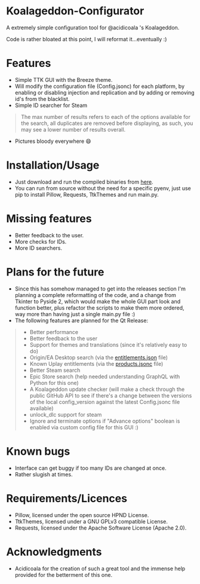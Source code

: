 # Koalageddon-Configurator
A extremely simple configuration tool for @acidicoala 's Koalageddon.

Code is rather bloated at this point, I will reformat it...eventually :)

# Features
- Simple TTK GUI with the Breeze theme.
- Will modify the configuration file (Config.jsonc) for each platform, by enabling or disabling injection and replication and by adding or removing id's from the blacklist.
- Simple ID searcher for Steam 
> The max number of results refers to each of the options available for the search, all duplicates are removed before displaying, as such, you may see a lower number of results overall.
- Pictures bloody everywhere 😄

# Installation/Usage
- Just download and run the compiled binaries from [here](https://github.com/g-yui/KoalaGeddon-Configurator/releases).
- You can run from source without the need for a specific pyenv, just use pip to install Pillow, Requests, TtkThemes and run main.py.

# Missing features
- Better feedback to the user.
- More checks for IDs.
- More ID searchers.

# Plans for the future
- Since this has somehow managed to get into the releases section I'm planning a complete reformatting of the code, and a change from Tkinter to Pyside 2, which would make the whole GUI part look and function better, plus refactor the scripts to make them more ordered, way more than having just a single main.py file :)
- The following features are planned for the Qt Release:
> - Better performance
> - Better feedback to the user
> - Support for themes and translations (since it's relatively easy to do) <br />
> - Origin/EA Desktop search (via the [entitlements.json](https://github.com/acidicoala/public-entitlements/blob/main/origin/v1/entitlements.json) file) <br />
> - Known Uplay entitlements (via the [products.jsonc](https://github.com/acidicoala/public-entitlements/blob/main/ubisoft/v1/products.jsonc) file) <br />
> - Better Steam search <br />
> - Epic Store search (help needed understanding GraphQL with Python for this one) <br />
> - A Koalageddon update checker (will make a check through the public GitHub API to see if there's a change between the versions of the local config_version against the latest Config.jsonc file available) <br />
> - unlock_dlc support for steam <br />
> - Ignore and terminate options if "Advance options" boolean is enabled via custom config file for this GUI :) <br />

# Known bugs
- Interface can get buggy if too many IDs are changed at once.
- Rather slugish at times.

# Requirements/Licences
- Pillow, licensed under the open source HPND License.
- TtkThemes, licensed under a GNU GPLv3 compatible License.
- Requests, licensed under the Apache Software License (Apache 2.0).

# Acknowledgments
- Acidicoala for the creation of such a great tool and the immense help provided for the betterment of this one.
